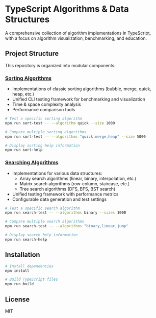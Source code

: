 # TypeScript Algorithms & Data Structures

A comprehensive collection of algorithm implementations in TypeScript, with a focus on algorithm visualization, benchmarking, and education.

## Project Structure

This repository is organized into modular components:

### [Sorting Algorithms](./sorting/)

- Implementations of classic sorting algorithms (bubble, merge, quick, heap, etc.)
- Unified CLI testing framework for benchmarking and visualization
- Time & space complexity analysis
- Performance comparison tools

```bash
# Test a specific sorting algorithm
npm run sort-test -- --algorithm quick --size 1000

# Compare multiple sorting algorithms
npm run sort-test -- --algorithms "quick,merge,heap" --size 5000

# Display sorting help information
npm run sort-help
```

### [Searching Algorithms](./searching/)

- Implementations for various data structures:
  - Array search algorithms (linear, binary, interpolation, etc.)
  - Matrix search algorithms (row-column, staircase, etc.)
  - Tree search algorithms (DFS, BFS, BST search)
- Unified testing framework with performance metrics
- Configurable data generation and test settings

```bash
# Test a specific search algorithm
npm run search-test -- --algorithms binary --sizes 1000

# Compare multiple search algorithms
npm run search-test -- --algorithms "binary,linear,jump"

# Display search help information
npm run search-help
```

## Installation

```bash
# Install dependencies
npm install

# Build TypeScript files
npm run build
```

## License

MIT
